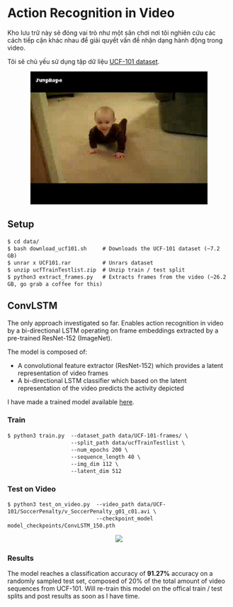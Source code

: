 # Action Recognition in Video

Kho lưu trữ này sẽ đóng vai trò như một sân chơi nơi tôi nghiên cứu các cách tiếp cận khác nhau để giải quyết vấn đề nhận dạng hành động trong video.

Tôi sẽ chủ yếu sử dụng tập dữ liệu [UCF-101 dataset](https://www.crcv.ucf.edu/data/UCF101.php).

<p align="center">
    <img src="assets/crawling.gif" width="400"\>
</p>

## Setup

```
$ cd data/              
$ bash download_ucf101.sh     # Downloads the UCF-101 dataset (~7.2 GB)
$ unrar x UCF101.rar          # Unrars dataset
$ unzip ucfTrainTestlist.zip  # Unzip train / test split
$ python3 extract_frames.py   # Extracts frames from the video (~26.2 GB, go grab a coffee for this)
```

## ConvLSTM

The only approach investigated so far. Enables action recognition in video by a bi-directional LSTM operating on frame embeddings extracted by a pre-trained ResNet-152 (ImageNet).

The model is composed of:
* A convolutional feature extractor (ResNet-152) which provides a latent representation of video frames
* A bi-directional LSTM classifier which based on the latent representation of the video predicts the activity depicted

I have made a trained model available [here](https://drive.google.com/open?id=1GlpN0m9uLbI9dg1ARbW9hDEf-VWe4Asl).

### Train  

```
$ python3 train.py  --dataset_path data/UCF-101-frames/ \
                    --split_path data/ucfTrainTestlist \
                    --num_epochs 200 \
                    --sequence_length 40 \
                    --img_dim 112 \
                    --latent_dim 512
```

### Test on Video

```
$ python3 test_on_video.py  --video_path data/UCF-101/SoccerPenalty/v_SoccerPenalty_g01_c01.avi \
                            --checkpoint_model model_checkpoints/ConvLSTM_150.pth
```

<p align="center">
    <img src="assets/penalty.gif" width="400"\>
</p>

### Results

The model reaches a classification accuracy of **91.27%** accuracy on a randomly sampled test set, composed of 20% of the total amount of video sequences from UCF-101. Will re-train this model on the offical train / test splits and post results as soon as I have time.
